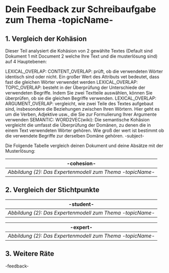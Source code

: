 # Dein Feedback zur Schreibaufgabe zum Thema -topicName- 


## 1. Vergleich der Kohäsion

Dieser Teil analysiert die Kohäsion von 2 gewählte Textes (Default sind Dokument 1 mit Document 2 welche Ihre Text und die musterlösung sind) auf 4 Hauptebenen:

LEXICAL_OVERLAP: CONTENT_OVERLAP: prüft, ob die verwendeten Wörter identisch sind oder nicht. Ein großer Wert des Attributs vet bedeutet, dass fast die gleichen Wörter verwendet werden
LEXICAL_OVERLAP: TOPIC_OVERLAP: besteht in der Überprüfung der Unterschiede der verwendeten Begriffe. Indem Sie zwei Textteile auswählen, können Sie überprüfen, ob sie die gleichen Begriffe verwenden.
LEXICAL_OVERLAP: ARGUMENT_OVERLAP: vergleicht, wie zwei Teile des Textes aufgebaut sind, insbesondere die Beziehungen zwischen Ihren Wörtern. Hier geht es um die Verben, Adjektive usw., die Sie zur Formulierung Ihrer Argumente verwenden
SEMANTIC: WORD2VEC(wiki): Die semantische Kohäsion vergleicht die  umfasst die Überprüfung der Domänen, zu denen die in einem Text verwendeten Wörter gehören. Wie groß der wert ist bestimmt ob die verwendete Begriffe zur derselben Domäne gehören. -subject- 


Die Folgende Tabelle vergleich deinen Dokument und deine Absätze mit der Musterlösung:

| -cohesion- |
|:--:|
| *Abbildung (2): Das Expertenmodell zum Thema -topicName-* |

## 2. Vergleich der Stichtpunkte

| -student- |
|:--:|
| *Abbildung (2): Das Expertenmodell zum Thema -topicName-* |

| -expert- |
|:--:|
| *Abbildung (2): Das Expertenmodell zum Thema -topicName-* |




## 3. Weitere Räte

-feedback-